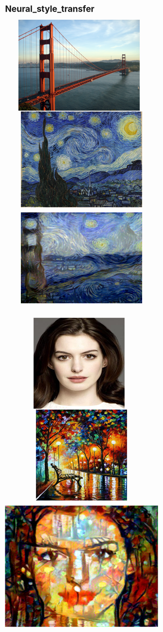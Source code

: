# Neural_style_transfer

<p float="left" align="middle">
  <img src="images/golden_la.jpeg" width="400" height="auto"/>
  &nbsp;
  &nbsp;
  <img src="images/stary_night.jpeg" width="400" height="auto"/> 
</p>

<p align="center"><img src="images/best.png" width="400" height="300"/></p>
</br>

<p float="left" align="middle">
  <img src="images/anne_hathaway.png" width="300" height="300"/>
  &nbsp;
  &nbsp;
  <img src="images/park.png" width="300" height="300"/> 
</p>

<p align="center"><img src="images/park_style.png" width="600" height="400"/></p>
</br>

